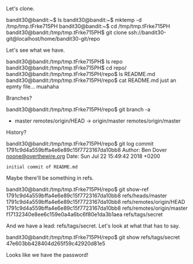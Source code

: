 Let's clone.

bandit30@bandit:~$ ls
bandit30@bandit:~$ mktemp -d 
/tmp/tmp.tFrke715PH
bandit30@bandit:~$ cd /tmp/tmp.tFrke715PH
bandit30@bandit:/tmp/tmp.tFrke715PH$ git clone ssh://bandit30-git@localhost/home/bandit30-git/repo

Let's see what we have.

bandit30@bandit:/tmp/tmp.tFrke715PH$ ls
repo
bandit30@bandit:/tmp/tmp.tFrke715PH$ cd repo/
bandit30@bandit:/tmp/tmp.tFrke715PH/repo$ ls
README.md
bandit30@bandit:/tmp/tmp.tFrke715PH/repo$ cat README.md 
just an epmty file... muahaha

Branches?

bandit30@bandit:/tmp/tmp.tFrke715PH/repo$ git branch -a
* master
  remotes/origin/HEAD -> origin/master
  remotes/origin/master

History?

bandit30@bandit:/tmp/tmp.tFrke715PH/repo$ git log
commit 1791c9d4a559bffa4e6e89c15f7723167da10bb8
Author: Ben Dover <noone@overthewire.org>
Date:   Sun Jul 22 15:49:42 2018 +0200

    initial commit of README.md

Maybe there'll be something in refs.

bandit30@bandit:/tmp/tmp.tFrke715PH/repo$ git show-ref
1791c9d4a559bffa4e6e89c15f7723167da10bb8 refs/heads/master
1791c9d4a559bffa4e6e89c15f7723167da10bb8 refs/remotes/origin/HEAD
1791c9d4a559bffa4e6e89c15f7723167da10bb8 refs/remotes/origin/master
f17132340e8ee6c159e0a4a6bc6f80e1da3b1aea refs/tags/secret

And we have a lead: refs/tags/secret. Let's look at what that has to say.

bandit30@bandit:/tmp/tmp.tFrke715PH/repo$ git show refs/tags/secret 
47e603bb428404d265f59c42920d81e5

Looks like we have the password!
